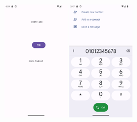 <img src="Screenshot_20240311_131000.png" width="40%"></img>
<img src="Screenshot_20240311_124725.png" width="40%"></img>
